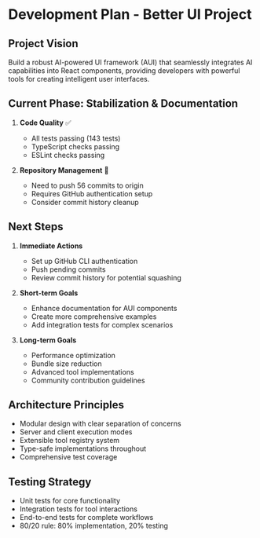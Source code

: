 # Development Plan - Better UI Project

## Project Vision
Build a robust AI-powered UI framework (AUI) that seamlessly integrates AI capabilities into React components, providing developers with powerful tools for creating intelligent user interfaces.

## Current Phase: Stabilization & Documentation
1. **Code Quality** ✅
   - All tests passing (143 tests)
   - TypeScript checks passing
   - ESLint checks passing

2. **Repository Management** 🔄
   - Need to push 56 commits to origin
   - Requires GitHub authentication setup
   - Consider commit history cleanup

## Next Steps
1. **Immediate Actions**
   - Set up GitHub CLI authentication
   - Push pending commits
   - Review commit history for potential squashing

2. **Short-term Goals**
   - Enhance documentation for AUI components
   - Create more comprehensive examples
   - Add integration tests for complex scenarios

3. **Long-term Goals**
   - Performance optimization
   - Bundle size reduction
   - Advanced tool implementations
   - Community contribution guidelines

## Architecture Principles
- Modular design with clear separation of concerns
- Server and client execution modes
- Extensible tool registry system
- Type-safe implementations throughout
- Comprehensive test coverage

## Testing Strategy
- Unit tests for core functionality
- Integration tests for tool interactions
- End-to-end tests for complete workflows
- 80/20 rule: 80% implementation, 20% testing
